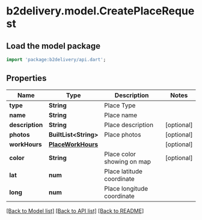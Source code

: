 # b2delivery.model.CreatePlaceRequest

## Load the model package
```dart
import 'package:b2delivery/api.dart';
```

## Properties
Name | Type | Description | Notes
------------ | ------------- | ------------- | -------------
**type** | **String** | Place Type | 
**name** | **String** | Place name | 
**description** | **String** | Place description | [optional] 
**photos** | **BuiltList&lt;String&gt;** | Place photos | [optional] 
**workHours** | [**PlaceWorkHours**](PlaceWorkHours.md) |  | [optional] 
**color** | **String** | Place color showing on map | [optional] 
**lat** | **num** | Place latitude coordinate | 
**long** | **num** | Place longitude coordinate | 

[[Back to Model list]](../README.md#documentation-for-models) [[Back to API list]](../README.md#documentation-for-api-endpoints) [[Back to README]](../README.md)


